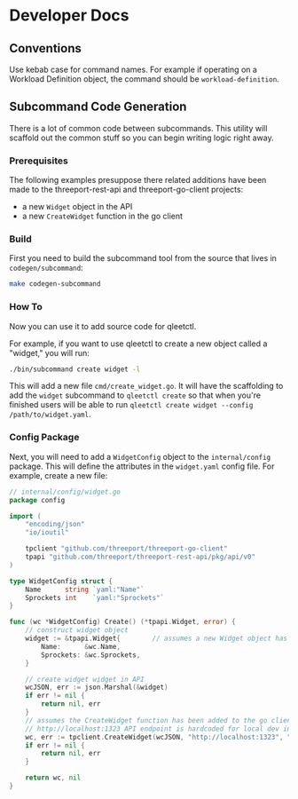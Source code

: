 # Developer Docs

## Conventions

Use kebab case for command names.  For example if operating on a Workload
Definition object, the command should be `workload-definition`.

## Subcommand Code Generation

There is a lot of common code between subcommands.  This utility will scaffold out
the common stuff so you can begin writing logic right away.

### Prerequisites

The following examples presuppose there related additions have been made to the
threeport-rest-api and threeport-go-client projects:

* a new `Widget` object in the API
* a new `CreateWidget` function in the go client

### Build

First you need to build the subcommand tool from the source that lives in
`codegen/subcommand`:

```bash
make codegen-subcommand
```

### How To

Now you can use it to add source code for qleetctl.

For example, if you want to use qleetctl to create a new object called a "widget,"
you will run:

```bash
./bin/subcommand create widget -l
```

This will add a new file `cmd/create_widget.go`.  It will have the scaffolding
to add the `widget` subcommand to `qleetctl create` so that when you're finished
users will be able to run `qleetctl create widget --config /path/to/widget.yaml`.

### Config Package

Next, you will need to add a `WidgetConfig` object to the `internal/config`
package.  This will define the attributes in the `widget.yaml` config file.
For example, create a new file:

```go
// internal/config/widget.go
package config

import (
	"encoding/json"
	"io/ioutil"

	tpclient "github.com/threeport/threeport-go-client"
	tpapi "github.com/threeport/threeport-rest-api/pkg/api/v0"
)

type WidgetConfig struct {
	Name      string `yaml:"Name"`
    Sprockets int    `yaml:"Sprockets"`
}

func (wc *WidgetConfig) Create() (*tpapi.Widget, error) {
	// construct widget object
	widget := &tpapi.Widget{        // assumes a new Widget object has been created in API
		Name:      &wc.Name,
		Sprockets: &wc.Sprockets,
	}

	// create widget widget in API
	wcJSON, err := json.Marshal(&widget)
	if err != nil {
		return nil, err
	}
    // assumes the CreateWidget function has been added to the go client
    // http://localhost:1323 API endpoint is hardcoded for local dev in this example
	wc, err := tpclient.CreateWidget(wcJSON, "http://localhost:1323", "")
	if err != nil {
		return nil, err
	}

	return wc, nil
}
```
